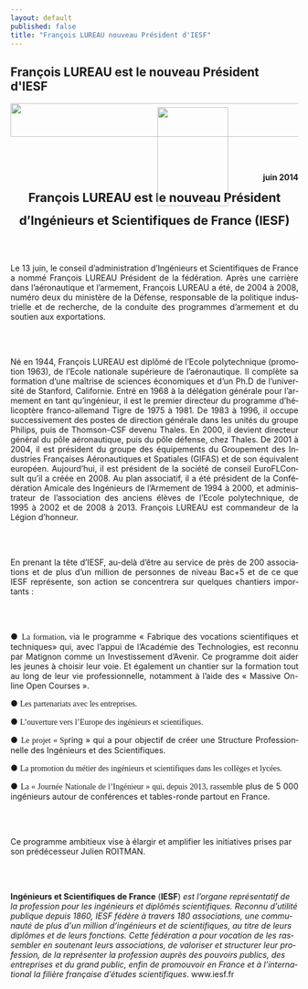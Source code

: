 ```yaml
---
layout: default
published: false
title: "François LUREAU nouveau Président d'IESF"
---
```


## François LUREAU est le nouveau Président d'IESF



<BODY LANG="fr-FR" DIR="LTR">
<P ALIGN=CENTER STYLE="margin-bottom: 0.02in"><IMG SRC="i_58a36657fd8a2ab9_html_17d96a84.jpg" NAME="Image 5" ALIGN=BOTTOM WIDTH=605 HEIGHT=59 BORDER=0></P>
<P ALIGN=RIGHT STYLE="margin-bottom: 0.02in"><BR><BR>
</P>
<P ALIGN=RIGHT STYLE="margin-bottom: 0.02in"><B>juin 2014</B></P>
<P ALIGN=CENTER STYLE="margin-bottom: 0.02in"> <FONT SIZE=4 STYLE="font-size: 16pt"><B>François
LUREAU est le nouveau Président</B></FONT></P>
<P ALIGN=CENTER STYLE="margin-bottom: 0.02in"><FONT SIZE=4 STYLE="font-size: 16pt"><B>d’Ingénieurs
et Scientifiques de France (IESF)</B></FONT></P>
<P STYLE="margin-bottom: 0.02in"><BR><BR>
</P>
<P ALIGN=JUSTIFY STYLE="margin-bottom: 0.02in">Le 13 juin, le conseil
d’administration d’Ingénieurs et Scientifiques de France a nommé
François LUREAU Président de la fédération. Après une carrière
dans l’aéronautique et l’armement, François LUREAU a été, de
2004 à 2008, numéro deux du ministère de la Défense, responsable
de la politique industrielle et de recherche, de la conduite des
programmes d’armement et du soutien aux exportations.</P>
<P ALIGN=JUSTIFY STYLE="margin-bottom: 0.02in"><BR><BR>
</P>
<P ALIGN=JUSTIFY STYLE="margin-bottom: 0.02in">Né en 1944, François
LUREAU est diplômé de l’Ecole polytechnique (promotion 1963), de
l’Ecole nationale supérieure de l’aéronautique. Il complète sa
formation d’une maîtrise de sciences économiques et d’un Ph.D
de l’université de Stanford, Californie. Entré en 1968 à la
délégation générale pour l’armement en tant qu’ingénieur, il
est le premier directeur du programme d’hélicoptère
franco-allemand Tigre de 1975 à 1981. De 1983 à 1996, il occupe
successivement des postes de direction générale dans les unités du
groupe Philips, puis de Thomson-CSF devenu Thales. En 2000, il
devient directeur général du pôle aéronautique, puis du pôle
défense, chez Thales. De 2001 à 2004, il est président du groupe
des équipements du Groupement des Industries Françaises
Aéronautiques et Spatiales (GIFAS) et de son équivalent européen.
Aujourd’hui, il est président de la société de conseil
EuroFLConsult qu’il a créée en 2008. Au plan associatif, il a été
président de la Confédération Amicale des Ingénieurs de
l’Armement de 1994 à 2000, et administrateur de l’association
des anciens élèves de l’Ecole polytechnique, de 1995 à 2002 et
de 2008 à 2013. François LUREAU est commandeur de la Légion
d’honneur.<SPAN CLASS="sd-abs-pos" STYLE="position: absolute; top: 2.52in; left: 5.05in; width: 124px"><IMG SRC="i_58a36657fd8a2ab9_html_m323fe566.jpg" NAME="Image 1" WIDTH=124 HEIGHT=173 BORDER=0></SPAN></P>
<P ALIGN=JUSTIFY STYLE="margin-bottom: 0.02in"><BR><BR>
</P>
<P ALIGN=JUSTIFY STYLE="margin-bottom: 0.02in">En prenant la tête
d’IESF, au-delà d’être au service de près de 200 associations
et de plus d’un million de personnes de niveau Bac+5 et de ce que
IESF représente, son action se concentrera sur quelques chantiers
importants :</P>
<P ALIGN=JUSTIFY STYLE="margin-bottom: 0.02in"><BR><BR>
</P>
<P ALIGN=JUSTIFY STYLE="margin-bottom: 0.02in">● <FONT FACE="Calibri, serif">La
formation, v</FONT>ia le programme « Fabrique des vocations
scientifiques et techniques» qui, avec l’appui de l’Académie
des Technologies, est reconnu par Matignon comme un Investissement
d’Avenir. Ce programme doit aider les jeunes à choisir leur voie.
Et également un chantier sur la formation tout au long de leur vie
professionnelle, notamment à l’aide des « Massive On-line Open
Courses ».</P>
<P ALIGN=JUSTIFY STYLE="margin-bottom: 0.02in">● <FONT FACE="Calibri, serif">Les
partenariats avec les entreprises.</FONT></P>
<P ALIGN=JUSTIFY STYLE="margin-bottom: 0.02in">● <FONT FACE="Calibri, serif">L’ouverture
vers l’Europe des ingénieurs et scientifiques.</FONT></P>
<P ALIGN=JUSTIFY STYLE="margin-bottom: 0.02in">● <FONT FACE="Calibri, serif">Le
projet « Sp</FONT>ring » qui a pour objectif de créer une
Structure Professionnelle des Ingénieurs et des Scientifiques.</P>
<P ALIGN=JUSTIFY STYLE="margin-bottom: 0.02in">● <FONT FACE="Calibri, serif">La
promotion du métier des ingénieurs et scientifiques dans les
collèges et lycées.</FONT></P>
<P ALIGN=JUSTIFY STYLE="margin-bottom: 0.02in">● <FONT FACE="Calibri, serif">La
« Journée Nationale de l’Ingénieur » qui, depuis 2013,
rassemb</FONT>le plus de 5&nbsp;000 ingénieurs autour de conférences
et tables-ronde partout en France.</P>
<P ALIGN=JUSTIFY STYLE="margin-bottom: 0.02in"><BR><BR>
</P>
<P STYLE="margin-bottom: 0.02in">Ce programme ambitieux vise à
élargir et amplifier les initiatives prises par son prédécesseur
Julien ROITMAN.</P>
<P STYLE="margin-bottom: 0.02in"><BR><BR>
</P>
<P STYLE="margin-bottom: 0.02in"><B>Ingénieurs et Scientifiques de
France</B> (<B>IESF</B>) <I>est l’organe représentatif de la
profession pour les ingénieurs et diplômés scientifiques. Reconnu
d’utilité publique depuis 1860, IESF fédère à travers 180
associations, une communauté de plus d'un million d’ingénieurs et
de scientifiques, au titre de leurs diplômes et de leurs fonctions.
Cette fédération a pour vocation de les rassembler en soutenant
leurs associations, de valoriser et structurer leur profession, de la
représenter la profession auprès des pouvoirs publics, des
entreprises et du grand public, enfin de promouvoir en France et à
l’international la filière française d’études scientifiques</I>.
www.iesf.fr</P>
</BODY>
</HTML>